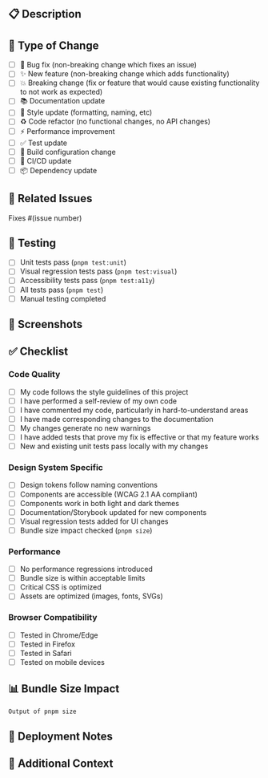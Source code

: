 ## 📋 Description

<!-- Provide a brief description of your changes -->

## 🎯 Type of Change

<!-- Mark the relevant option with an "x" -->

- [ ] 🐛 Bug fix (non-breaking change which fixes an issue)
- [ ] ✨ New feature (non-breaking change which adds functionality)
- [ ] 💥 Breaking change (fix or feature that would cause existing functionality to not work as expected)
- [ ] 📚 Documentation update
- [ ] 🎨 Style update (formatting, naming, etc)
- [ ] ♻️ Code refactor (no functional changes, no API changes)
- [ ] ⚡ Performance improvement
- [ ] ✅ Test update
- [ ] 🔧 Build configuration change
- [ ] 🤖 CI/CD update
- [ ] 📦 Dependency update

## 🔗 Related Issues

<!-- Link any related issues here -->

Fixes #(issue number)

## 🧪 Testing

<!-- Describe the tests you ran to verify your changes -->

- [ ] Unit tests pass (`pnpm test:unit`)
- [ ] Visual regression tests pass (`pnpm test:visual`)
- [ ] Accessibility tests pass (`pnpm test:a11y`)
- [ ] All tests pass (`pnpm test`)
- [ ] Manual testing completed

## 📸 Screenshots

<!-- If applicable, add screenshots to help explain your changes -->

## ✅ Checklist

### Code Quality

- [ ] My code follows the style guidelines of this project
- [ ] I have performed a self-review of my own code
- [ ] I have commented my code, particularly in hard-to-understand areas
- [ ] I have made corresponding changes to the documentation
- [ ] My changes generate no new warnings
- [ ] I have added tests that prove my fix is effective or that my feature works
- [ ] New and existing unit tests pass locally with my changes

### Design System Specific

- [ ] Design tokens follow naming conventions
- [ ] Components are accessible (WCAG 2.1 AA compliant)
- [ ] Components work in both light and dark themes
- [ ] Documentation/Storybook updated for new components
- [ ] Visual regression tests added for UI changes
- [ ] Bundle size impact checked (`pnpm size`)

### Performance

- [ ] No performance regressions introduced
- [ ] Bundle size is within acceptable limits
- [ ] Critical CSS is optimized
- [ ] Assets are optimized (images, fonts, SVGs)

### Browser Compatibility

- [ ] Tested in Chrome/Edge
- [ ] Tested in Firefox
- [ ] Tested in Safari
- [ ] Tested on mobile devices

## 📊 Bundle Size Impact

<!-- Run `pnpm size` and paste the output here -->

```bash
Output of pnpm size
```

## 🚀 Deployment Notes

<!-- Any notes about deployment, migrations, or special considerations -->

## 📝 Additional Context

<!-- Add any other context about the pull request here -->
